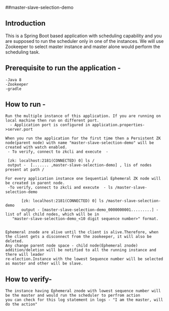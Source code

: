##master-slave-selection-demo

## Introduction
   This is a Spring Boot based application with scheduling capability and you are supposed to run the scheduler only in one of the instances.
   We will use Zookeeper to select master instance and master alone would perform the scheduling task.
    
    

## Prerequisite to run the application -
    -Java 8
    -Zookeeper
    -gradle

## How to run -
    Run the multiple instance of this application. If you are running on local machine then run on different port.
      - Application port is configured in application.properties->server.port

    When you run the application for the first time then a Persistent ZK node(parent node) with name "master-slave-selection-demo" will be created with watch enabled.
     - To verify, connect to zkcli and execute  - 
     
     [zk: localhost:2181(CONNECTED) 0] ls / 
     output -  [....... ,master-slave-selection-demo] , lis of nodes present at path /

    For every application instance one Sequential Ephemeral ZK node will be created in parent node.
     -To verify, connect to zkcli and execute  - ls /master-slave-selection-demo
     
           [zk: localhost:2181(CONNECTED) 0] ls /master-slave-selection-demo
           output - [master-slave-selection-demo_0000000001.........] - list of all child nodes, which will be in
       "master-slave-selection-demo_<10 digit sequence number>" format.
       

    Ephemeral znode are alive until the client is alive.Therefore, when the client gets a disconnect from the zookeeper, it will also be deleted.
    Any change parent node space - child node(Ephemeral znode) addition/deletion will be notified to all the running instance and there will leader
    re-election.Instance with the lowest Sequence number will be selected as master and other will be slave.


## How to verify-
    The instance having Ephemeral znode with lowest sequence number will be the master and would run the scheduler to perfrom action
    you can check for this log statement in logs - "I am the master, will do the action"
